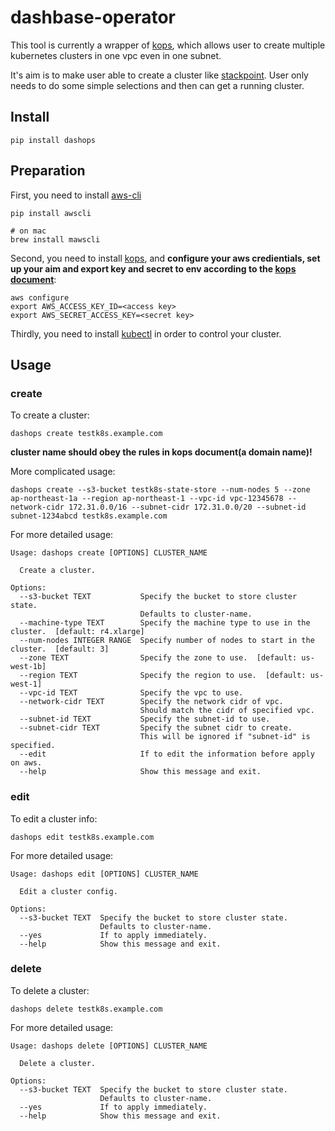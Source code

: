 # dashbase-operator

This tool is currently a wrapper of [kops](https://github.com/kubernetes/kops), which allows user to create multiple kubernetes clusters in one vpc even in one subnet.

It's aim is to make user able to create a cluster like [stackpoint](https://stackpoint.io/). User only needs to do some simple selections and then can get a running cluster.

## Install

`pip install dashops`

## Preparation

First, you need to install [aws-cli](https://github.com/aws/aws-cli)

```
pip install awscli

# on mac
brew install mawscli
```

Second, you need to install [kops](https://github.com/kubernetes/kops), and **configure your aws credientials, set up your aim and export key and secret to env according to the [kops document](https://github.com/kubernetes/kops/blob/master/docs/aws.md)**:

```
aws configure
export AWS_ACCESS_KEY_ID=<access key>
export AWS_SECRET_ACCESS_KEY=<secret key>
```

Thirdly, you need to install [kubectl](https://kubernetes.io/docs/tasks/tools/install-kubectl/) in order to control your cluster.

## Usage

### create

To create a cluster:

```Shell
dashops create testk8s.example.com
```

**cluster name should obey the rules in kops document(a domain name)!**

More complicated usage:

```
dashops create --s3-bucket testk8s-state-store --num-nodes 5 --zone ap-northeast-1a --region ap-northeast-1 --vpc-id vpc-12345678 --network-cidr 172.31.0.0/16 --subnet-cidr 172.31.0.0/20 --subnet-id subnet-1234abcd testk8s.example.com
```



For more detailed usage:

```
Usage: dashops create [OPTIONS] CLUSTER_NAME

  Create a cluster.

Options:
  --s3-bucket TEXT           Specify the bucket to store cluster state.
                             Defaults to cluster-name.
  --machine-type TEXT        Specify the machine type to use in the cluster.  [default: r4.xlarge]
  --num-nodes INTEGER RANGE  Specify number of nodes to start in the cluster.  [default: 3]
  --zone TEXT                Specify the zone to use.  [default: us-west-1b]
  --region TEXT              Specify the region to use.  [default: us-west-1]
  --vpc-id TEXT              Specify the vpc to use.
  --network-cidr TEXT        Specify the network cidr of vpc.
                             Should match the cidr of specified vpc.
  --subnet-id TEXT           Specify the subnet-id to use.
  --subnet-cidr TEXT         Specify the subnet cidr to create.
                             This will be ignored if "subnet-id" is specified.
  --edit                     If to edit the information before apply on aws.
  --help                     Show this message and exit.
```

### edit

To edit a cluster info:

```
dashops edit testk8s.example.com
```

For more detailed usage:

```
Usage: dashops edit [OPTIONS] CLUSTER_NAME

  Edit a cluster config.

Options:
  --s3-bucket TEXT  Specify the bucket to store cluster state.
                    Defaults to cluster-name.
  --yes             If to apply immediately.
  --help            Show this message and exit.
```

### delete

To delete a cluster:

```
dashops delete testk8s.example.com
```

For more detailed usage:

```
Usage: dashops delete [OPTIONS] CLUSTER_NAME

  Delete a cluster.

Options:
  --s3-bucket TEXT  Specify the bucket to store cluster state.
                    Defaults to cluster-name.
  --yes             If to apply immediately.
  --help            Show this message and exit.
```

